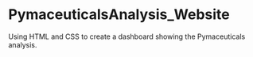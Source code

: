 # PymaceuticalsAnalysis_Website
Using HTML and CSS to create a dashboard showing the Pymaceuticals analysis.
